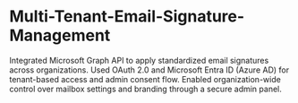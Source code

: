 # Multi-Tenant-Email-Signature-Management
 Integrated Microsoft Graph API to apply standardized email signatures across organizations.  Used OAuth 2.0 and Microsoft Entra ID (Azure AD) for tenant-based access and admin consent flow.  Enabled organization-wide control over mailbox settings and branding through a secure admin panel.
